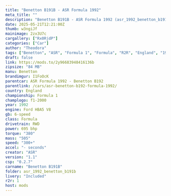 ```yaml
---
title: "Benetton B191B - ASR Formula 1992"
meta_title: ""
description: "Benetton B191B - ASR Formula 1992 (asr_1992_benetton_b191b) by ASR"
date: 2025-05-21T12:21:00Z
thumb: w3ngiJf
mainimage: 2zx3U7c
cargallery: ["Rx0RjdP"]
categories: ["Car"]
author: "Theodora"
tags: ["Benetton", "ASR", "Formula 1", "Formula", "R2R", "England", "1992"]
draft: false
link: https://mods.to/2y96683948416136b
zipsize: "84 MB"
manu: Benetton
brandimgur: I1FoOcK
parentcar: ASR Formula 1992 - Benetton B192
parentlink: /cars/asr-benetton-b192-formula-1992/
country: England
championship: Formula 1
champlogo: f1-2000
year: 1992
engine: Ford HBA5 V8
gb: 6-speed
class: Formula
drivetrain: RWD
power: 695 bhp 
torque: "380"
mass: "505"
speed: "300+"
accel: "- seconds"
creator: "ASR"
version: "1.1"
csp: "0.2.7"
carname: "Benetton B191B"
folder: asr_1992_benetton_b191b
livery: "Included"
r2r: 1
host: mods
---
```

